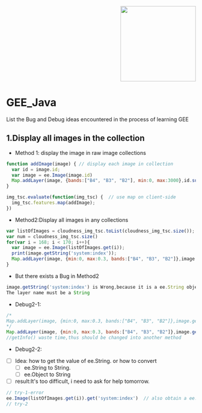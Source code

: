 <p align=right><img src="https://code.earthengine.google.com/images/GoogleEarthEngine_v1.png" width = '200px' /> </p>

# GEE_Java
List the Bug and Debug ideas encountered in the process of learning GEE

## 1.Display all images in the collection
- Method 1: display the image in raw image collections
``` JavaScript
function addImage(image) { // display each image in collection
  var id = image.id;
  var image = ee.Image(image.id)
  Map.addLayer(image, {bands:["B4", "B3", "B2"], min:0, max:3000},id.substring(14,22),false);
}

img_tsc.evaluate(function(img_tsc) {  // use map on client-side
  img_tsc.features.map(addImage);
})
```
- Method2:Display all images in any collections
``` JavaScript
var listOfImages = cloudness_img_tsc.toList(cloudness_img_tsc.size()); 
var num = cloudness_img_tsc.size()
for(var i = 168; i < 170; i++){
  var image = ee.Image(listOfImages.get(i));
  print(image.getString('system:index'));
  Map.addLayer(image, {min:0, max:0.3, bands:["B4", "B3", "B2"]},image.getString('system:index'),false)
}
```
- But there exists a Bug in Method2
``` JavaScript
image.getString('system:index') is Wrong,because it is a ee.String object
The layer name must be a String
```
- Debug2-1:

``` JavaScript
/*
Map.addLayer(image, {min:0, max:0.3, bands:["B4", "B3", "B2"]},image.getString('system:index'),false)
*/
Map.addLayer(image, {min:0, max:0.3, bands:["B4", "B3", "B2"]},image.getString('system:index').getInfo(),false)  
//getInfo() waste time,thus should be changed into another method
```
- Debug2-2:
- [ ] Idea: how to get the value of ee.String. or how to convert 
    - [ ] ee.String to String.
    - [ ] ee.Object to String
- [ ] result:It's too difficult, i need to ask for help tomorrow.
``` JavaScript
// try-1-error
ee.Image(listOfImages.get(i)).get('system:index')  // also obtain a ee.String 
// try-2

```
